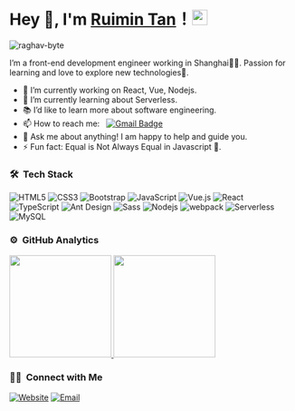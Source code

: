 # Hey 👋, I'm [Ruimin Tan](https://github.com/ruimintan)！<img src="https://user-images.githubusercontent.com/5679180/79618120-0daffb80-80be-11ea-819e-d2b0fa904d07.gif" width="27px"> 

<p align="left"> <img src="https://komarev.com/ghpvc/?username=ruimintan" alt="raghav-byte" /> </p>

I’m a front-end development engineer working in Shanghai👨‍💻. Passion for learning and love to explore new technologies🚀.

- 🔭 I’m currently working on React, Vue, Nodejs.
- 🌱 I’m currently learning about Serverless.
- :books: I’d like to learn more about software engineering.
- 📫 How to reach me: &nbsp;&nbsp;[![Gmail Badge](https://img.shields.io/badge/-Gmail-c14438?style=flat-square&logo=Gmail&logoColor=white&link=mailto:ruimintan@163.com)](mailto:ruimintan@163.com)
- 💬 Ask me about anything! I am happy to help and guide you.
- ⚡ Fun fact: Equal is Not Always Equal in Javascript 🤣.


### 🛠 &nbsp;Tech Stack

![HTML5](https://img.shields.io/badge/-HTML5-%23E44D27?style=flat&logo=html5&logoColor=ffffff)
![CSS3](https://img.shields.io/badge/-CSS3-%231572B6?style=flat&logo=css3)
![Bootstrap](https://img.shields.io/badge/-Bootstrap-563D7C?style=flat&logo=Bootstrap&logoColor=ffffff)
![JavaScript](https://img.shields.io/badge/-JavaScript-eed718?style=flat&logo=javascript&logoColor=ffffff)
![Vue.js](https://img.shields.io/badge/-Vue.js-4FC08D?style=flat&logo=vuedotjs&logoColor=ffffff)
![React](https://img.shields.io/badge/-React-20232a?style=flat&logo=React&logoColor=67b7f7)
![TypeScript](https://img.shields.io/badge/-TypeScript-%231572B6?style=flat&logo=typescript&logoColor=ffffff)
![Ant Design](https://img.shields.io/badge/-Ant%20Design-0170FE?style=flat&logo=Ant%20Design&logoColor=ffffff)
![Sass](https://img.shields.io/badge/-Sass-%23CC6699?style=flat&logo=sass&logoColor=ffffff)
![Nodejs](https://img.shields.io/badge/-Nodejs-339933?style=flat&logo=Node.js&logoColor=ffffff)
![webpack](https://img.shields.io/badge/-webpack-2b3a42?style=flat&logo=webpack&logoColor=ffffff)
![Serverless](https://img.shields.io/badge/-Serverless-FD5750?style=flat&logo=Serverless&logoColor=ffffff)
![MySQL](https://img.shields.io/badge/-MySQL-4479A1?style=flat&logo=MySQL&logoColor=ffffff)


### ⚙️ &nbsp;GitHub Analytics

<a href="https://github.com/ruimintan">
  <img height="180em" src="https://github-readme-stats-git-masterrstaa-rickstaa.vercel.app/api?username=ruimintan&show_icons=true" />
  <img height="180em" src="https://github-readme-stats-git-masterrstaa-rickstaa.vercel.app/api/top-langs/?username=ruimintan&layout=compact" />
</a>

### 🤝🏻 &nbsp;Connect with Me

<p>
<!-- <a href="https://ruimintan.github.io/"><img src="https://img.shields.io/badge/-ruimintan.github.io-3423A6?style=flat&logo=Google-Chrome&logoColor=white"/></a>
<a href="mailto:ruimintan@163.com"><img src="https://img.shields.io/badge/-ruimintan@163.com-D14836?style=flat&logo=Gmail&logoColor=white"/></a> -->
<a href="https://ruimintan.github.io/"><img alt="Website" src="https://img.shields.io/badge/Website-ruimintan.github.io-blue?style=flat-square&logo=google-chrome"></a>
<a href="mailto:ruimintan@163.com"><img alt="Email" src="https://img.shields.io/badge/Email-ruimintan@163.com-blue?style=flat-square&logo=gmail"></a>
</p>

<!--
**ruimintan/ruimintan** is a ✨ _special_ ✨ repository because its `README.md` (this file) appears on your GitHub profile.

Here are some ideas to get you started:

- 🔭 I’m currently working on ...
- 🌱 I’m currently learning ...
- 👯 I’m looking to collaborate on ...
- 🤔 I’m looking for help with ...
- 💬 Ask me about ...
- 📫 How to reach me: ...
- 😄 Pronouns: ...
- ⚡ Fun fact: ...
-->
